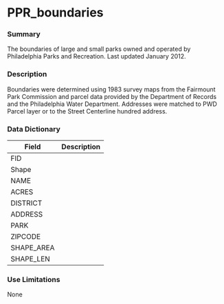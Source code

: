# PPR_boundaries

### Summary  

The boundaries of large and small parks owned and operated by Philadelphia Parks and Recreation. Last updated January 2012.

### Description  

Boundaries were determined using 1983 survey maps from the Fairmount Park Commission and parcel data provided by the Department of Records and the Philadelphia Water Department. Addresses were matched to PWD Parcel layer or to the Street Centerline hundred address.  

### Data Dictionary

| Field | Description  
| ----- | :----------:  
| FID |  
| Shape |  
| NAME |  
| ACRES |  
| DISTRICT |  
| ADDRESS |  
| PARK |  
| ZIPCODE |  
| SHAPE_AREA |  
| SHAPE_LEN |  


### Use Limitations  

None